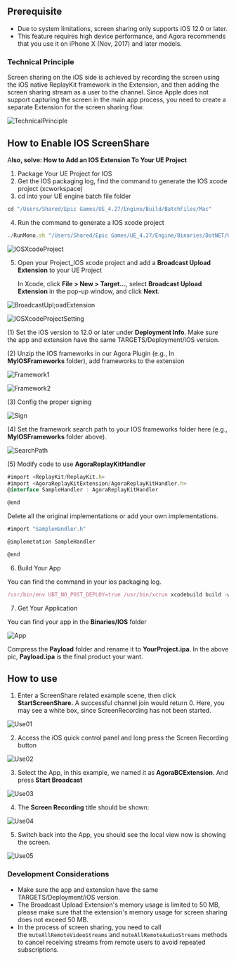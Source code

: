 ## P**rerequisite**

- Due to system limitations, screen sharing only supports iOS 12.0 or later.
- This feature requires high device performance, and Agora recommends that you use it on iPhone X (Nov, 2017) and later models.

### Technical Principle

Screen sharing on the iOS side is achieved by recording the screen using the iOS native ReplayKit framework in the Extension, and then adding the screen sharing stream as a user to the channel. Since Apple does not support capturing the screen in the main app process, you need to create a separate Extension for the screen sharing flow.

![TechnicalPrinciple](./DocImages/IOSScreenShare/TechnicalPrinciple.png)

## How to Enable IOS ScreenShare

A**lso, solve: How to Add an IOS Extension To Your UE Project**

1. Package Your UE Project for IOS
2. Get the IOS packaging log, find the command to generate the IOS xcode project (xcworkspace)
3. cd into your UE engine batch file folder

```jsx
cd "/Users/Shared/Epic Games/UE_4.27/Engine/Build/BatchFiles/Mac"
```

4. Run the command to generate a IOS xcode project

```jsx
./RunMono.sh "/Users/Shared/Epic Games/UE_4.27/Engine/Binaries/DotNET/UnrealBuildTool.exe" -XcodeProjectFiles -project="/Users/admin/Documents/MacProject2/AgoraExample.uproject" -platforms=IOS -game -nointellisense -IOSdeployonly -ignorejunk -projectfileformat=XCode -includetemptargets -automated -log="/Users/admin/Library/Logs/Unreal Engine/LocalBuildLogs/UBT-.txt"
```

![IOSXcodeProject](./DocImages/IOSScreenShare/IOSXcodeProject.png)

5. Open your Project_IOS xcode project and add a **Broadcast Upload Extension** to your UE Project
    
    In Xcode, click **File > New > Target...**, select **Broadcast Upload Extension** in the pop-up window, and click **Next**.
    

![BroadcastUpl;oadExtension](./DocImages/IOSScreenShare/BroadcastUpl;oadExtension.png)

![IOSXcodeProjectSetting](./DocImages/IOSScreenShare/IOSXcodeProjectSetting.png)

(1) Set the iOS version to 12.0 or later under **Deployment Info**. Make sure the app and extension have the same TARGETS/Deployment/iOS version.

(2) Unzip the IOS frameworks in our Agora Plugin (e.g., In **MyIOSFrameworks** folder), add frameworks to the extension

![Framework1](./DocImages/IOSScreenShare/Framework1.png)

![Framework2](./DocImages/IOSScreenShare/Framework2.png)

(3) Config the proper signing

![Sign](./DocImages/IOSScreenShare/Sign.png)

(4) Set the framework search path to your IOS frameworks folder here (e.g., **MyIOSFrameworks** folder above).

![SearchPath](./DocImages/IOSScreenShare/SearchPath.png)


(5) Modify code to use **AgoraReplayKitHandler**

```jsx
#import <ReplayKit/ReplayKit.h>
#import <AgoraReplayKitExtension/AgoraReplayKitHandler.h>
@interface SampleHandler : AgoraReplayKitHandler

@end
```

Delete all the original implementations or add your own implementations.

```jsx
#import "SampleHandler.h"

@implemetation SampleHandler

@end
```

6. Build Your App

You can find the command in your ios packaging log.

```jsx
/usr/bin/env UBT_NO_POST_DEPLOY=true /usr/bin/xcrun xcodebuild build -workspace "/Users/admin/Documents/MacProject2/AgoraExample_IOS.xcworkspace" -scheme 'AgoraExample' -configuration "DebugGame" -destination generic/platform=iOS -sdk iphoneos CODE_SIGN_IDENTITY="Apple Development: XXXX" PROVISIONING_PROFILE_SPECIFIER=XXXXX-XXXXX
```

 

7. Get Your Application

You can find your app in the **Binaries/IOS** folder

![App](./DocImages/IOSScreenShare/App.png)

Compress the **Payload** folder and rename it to **YourProject.ipa**. In the above pic, **Payload.ipa** is the final product your want.

## How to use

1. Enter a ScreenShare related example scene, then click **StartScreenShare.** A successful channel join would return 0. Here, you may see a white box, since ScreenRecording has not been started.

![Use01](./DocImages/IOSScreenShare/Use01.png)

2. Access the iOS quick control panel and long press the Screen Recording button

![Use02](./DocImages/IOSScreenShare/Use02.png)

3. Select the App, in this example, we named it as **AgoraBCExtension**. And press **Start Broadcast**

![Use03](./DocImages/IOSScreenShare/Use03.png)

4. The **Screen Recording** title should be shown:

![Use04](./DocImages/IOSScreenShare/Use04.png)

5. Switch back into the App, you should see the local view now is showing the screen.

![Use05](./DocImages/IOSScreenShare/Use05.png)

### Development Considerations

- Make sure the app and extension have the same TARGETS/Deployment/iOS version.
- The Broadcast Upload Extension's memory usage is limited to 50 MB, please make sure that the extension's memory usage for screen sharing does not exceed 50 MB.
- In the process of screen sharing, you need to call the `muteAllRemoteVideoStreams` and `muteAllRemoteAudioStreams` methods to cancel receiving streams from remote users to avoid repeated subscriptions.